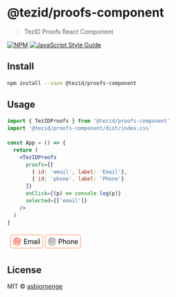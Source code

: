 # @tezid/proofs-component

> TezID Proofs React Component

[![NPM](https://img.shields.io/npm/v/@tezid/proofs-component.svg)](https://www.npmjs.com/package/@tezid/proofs-component) [![JavaScript Style Guide](https://img.shields.io/badge/code_style-standard-brightgreen.svg)](https://standardjs.com)

## Install

```bash
npm install --save @tezid/proofs-component
```

## Usage

```jsx
import { TezIDProofs } from '@tezid/proofs-component'
import '@tezid/proofs-component/dist/index.css'

const App = () => {
  return (
    <TezIDProofs 
      proofs={[
        { id: 'email', label: 'Email'}, 
        { id: 'phone', label: 'Phone'}
      ]} 
      onClick={(p) => console.log(p)} 
      selected={['email']}
    />
  )
}
```

![screenshot](screenshot.png?raw=true "Screenshot")

## License

MIT © [asbjornenge](https://github.com/asbjornenge)
